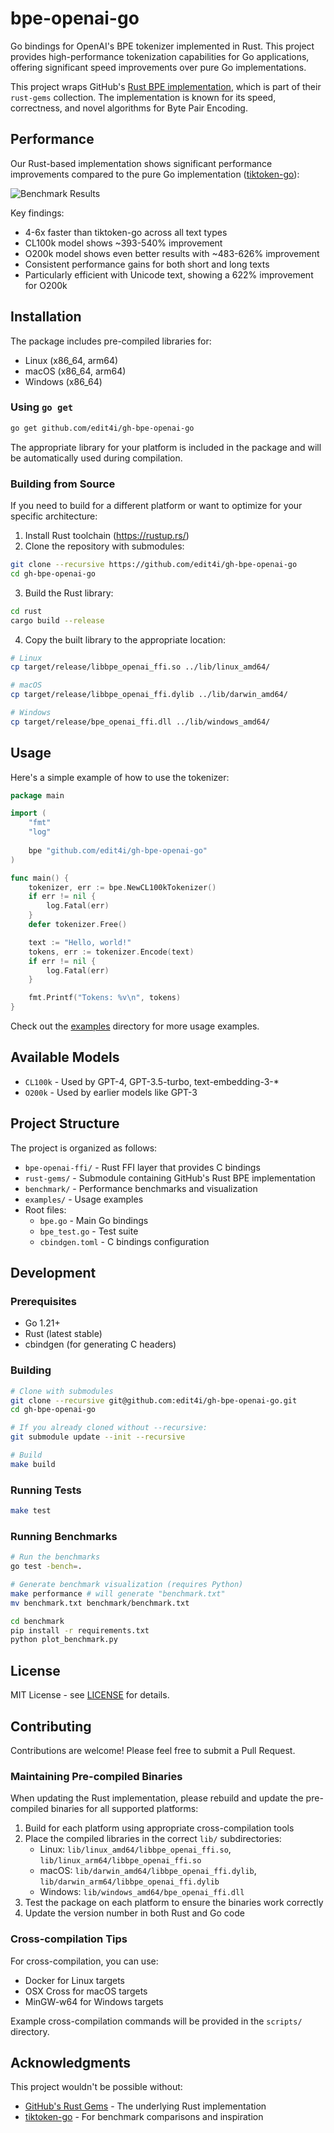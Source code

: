 # bpe-openai-go

Go bindings for OpenAI's BPE tokenizer implemented in Rust. This project provides high-performance tokenization capabilities for Go applications, offering significant speed improvements over pure Go implementations.

This project wraps GitHub's [Rust BPE implementation](https://github.com/github/rust-gems/tree/main/crates/bpe), which is part of their `rust-gems` collection. The implementation is known for its speed, correctness, and novel algorithms for Byte Pair Encoding.

## Performance

Our Rust-based implementation shows significant performance improvements compared to the pure Go implementation ([tiktoken-go](https://github.com/pkoukk/tiktoken-go)):

![Benchmark Results](benchmark/results.png)

Key findings:
- 4-6x faster than tiktoken-go across all text types
- CL100k model shows ~393-540% improvement
- O200k model shows even better results with ~483-626% improvement
- Consistent performance gains for both short and long texts
- Particularly efficient with Unicode text, showing a 622% improvement for O200k

## Installation

The package includes pre-compiled libraries for:
- Linux (x86_64, arm64)
- macOS (x86_64, arm64)
- Windows (x86_64)

### Using `go get`

```bash
go get github.com/edit4i/gh-bpe-openai-go
```

The appropriate library for your platform is included in the package and will be automatically used during compilation.

### Building from Source

If you need to build for a different platform or want to optimize for your specific architecture:

1. Install Rust toolchain (https://rustup.rs/)
2. Clone the repository with submodules:
```bash
git clone --recursive https://github.com/edit4i/gh-bpe-openai-go
cd gh-bpe-openai-go
```
3. Build the Rust library:
```bash
cd rust
cargo build --release
```
4. Copy the built library to the appropriate location:
```bash
# Linux
cp target/release/libbpe_openai_ffi.so ../lib/linux_amd64/

# macOS
cp target/release/libbpe_openai_ffi.dylib ../lib/darwin_amd64/

# Windows
cp target/release/bpe_openai_ffi.dll ../lib/windows_amd64/
```

## Usage

Here's a simple example of how to use the tokenizer:

```go
package main

import (
    "fmt"
    "log"
    
    bpe "github.com/edit4i/gh-bpe-openai-go"
)

func main() {
    tokenizer, err := bpe.NewCL100kTokenizer()
    if err != nil {
        log.Fatal(err)
    }
    defer tokenizer.Free()

    text := "Hello, world!"
    tokens, err := tokenizer.Encode(text)
    if err != nil {
        log.Fatal(err)
    }

    fmt.Printf("Tokens: %v\n", tokens)
}
```

Check out the [examples](examples/) directory for more usage examples.

## Available Models

- `CL100k` - Used by GPT-4, GPT-3.5-turbo, text-embedding-3-*
- `O200k` - Used by earlier models like GPT-3

## Project Structure

The project is organized as follows:
- `bpe-openai-ffi/` - Rust FFI layer that provides C bindings
- `rust-gems/` - Submodule containing GitHub's Rust BPE implementation
- `benchmark/` - Performance benchmarks and visualization
- `examples/` - Usage examples
- Root files:
  - `bpe.go` - Main Go bindings
  - `bpe_test.go` - Test suite
  - `cbindgen.toml` - C bindings configuration

## Development

### Prerequisites

- Go 1.21+
- Rust (latest stable)
- cbindgen (for generating C headers)

### Building

```bash
# Clone with submodules
git clone --recursive git@github.com:edit4i/gh-bpe-openai-go.git
cd gh-bpe-openai-go

# If you already cloned without --recursive:
git submodule update --init --recursive

# Build
make build
```

### Running Tests

```bash
make test
```

### Running Benchmarks

```bash
# Run the benchmarks
go test -bench=.

# Generate benchmark visualization (requires Python)
make performance # will generate "benchmark.txt"
mv benchmark.txt benchmark/benchmark.txt

cd benchmark
pip install -r requirements.txt
python plot_benchmark.py
```

## License

MIT License - see [LICENSE](LICENSE) for details.

## Contributing

Contributions are welcome! Please feel free to submit a Pull Request.

### Maintaining Pre-compiled Binaries

When updating the Rust implementation, please rebuild and update the pre-compiled binaries for all supported platforms:

1. Build for each platform using appropriate cross-compilation tools
2. Place the compiled libraries in the correct `lib/` subdirectories:
   - Linux: `lib/linux_amd64/libbpe_openai_ffi.so`, `lib/linux_arm64/libbpe_openai_ffi.so`
   - macOS: `lib/darwin_amd64/libbpe_openai_ffi.dylib`, `lib/darwin_arm64/libbpe_openai_ffi.dylib`
   - Windows: `lib/windows_amd64/bpe_openai_ffi.dll`
3. Test the package on each platform to ensure the binaries work correctly
4. Update the version number in both Rust and Go code

### Cross-compilation Tips

For cross-compilation, you can use:
- Docker for Linux targets
- OSX Cross for macOS targets
- MinGW-w64 for Windows targets

Example cross-compilation commands will be provided in the `scripts/` directory.

## Acknowledgments

This project wouldn't be possible without:
- [GitHub's Rust Gems](https://github.com/github/rust-gems) - The underlying Rust implementation
- [tiktoken-go](https://github.com/pkoukk/tiktoken-go) - For benchmark comparisons and inspiration
